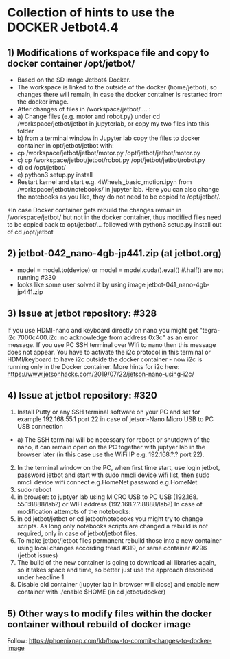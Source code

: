 # Collection of hints to use the DOCKER Jetbot4.4
## 1) Modifications of workspace file and copy to docker container /opt/jetbot/
 * Based on the SD image Jetbot4 Docker. 
 * The workspace is linked to the outside of the docker (home/jetbot), so changes there will remain, in case the docker container is restarted from the docker image.
 * After changes of files in /workspace/jetbot/.... :
 * a) Change files (e.g. motor and robot.py) under cd /workspace/jetbot/jetbot in jupyterlab, or copy my two files into this folder
 * b) from a terminal window in Jupyter lab copy the files to docker container in opt/jetbot/jetbot with:
 * cp /workspace/jetbot/jetbot/motor.py /opt/jetbot/jetbot/motor.py
 * c) cp /workspace/jetbot/jetbot/robot.py /opt/jetbot/jetbot/robot.py
 * d) cd /opt/jetbot/
 * e) python3 setup.py install
 * Restart kernel and start e.g. 4Wheels_basic_motion.ipyn from /workspace/jetbot/notebooks/ in jupyter lab. Here you can also change the notebooks as you like, they do not need   to be copied to /opt/jetbot/.

  *In case Docker container gets rebuild the changes remain in /workspace/jetbot/ but not in the docker container, thus modified files need to be copied back to opt/jetbot/...   followed with python3 setup.py install out of cd /opt/jetbot

## 2) jetbot-042_nano-4gb-jp441.zip (at jetbot.org) 
 * model = model.to(device) or model = model.cuda().eval() #.half() are not running #330
 * looks like some user solved it by using image jetbot-041_nano-4gb-jp441.zip

## 3) Issue at jetbot repository: #328
  If you use HDMI-nano and keyboard directly on nano you might get "tegra-i2c 7000c400.i2c: no acknowledge from address 0x3c" as an error message.
  If you use PC SSH terminal over Wifi to nano then this message does not appear.
  You have to activate the i2c protocol in this terminal or HDMI/keyboard to have i2c outside the docker container - now i2c is running only in       the Docker container. More hints for i2c here: https://www.jetsonhacks.com/2019/07/22/jetson-nano-using-i2c/
  
## 4) Issue at jetbot repository: #320
1.	Install Putty or any SSH terminal software on your PC and set for example 192.168.55.1 port 22 in case of jetson-Nano Micro USB to PC USB connection
  * a) The SSH terminal will be necessary for reboot or shutdown of the nano, it can remain open on the PC together with juptyer lab in the browser later (in this case use the WiFi IP e.g. 192.168.?.? port 22).
2.	In the terminal window on the PC, when first time start, use login jetbot, password jetbot and start with sudo nmcli device wifi list, then sudo nmcli device wifi connect e.g.HomeNet password e.g.HomeNet
3.	sudo reboot
4.	in browser: to juptyer lab using MICRO USB to PC USB (192.168. 55.1:8888/lab?) or WIFI address (192.168.?.?:8888/lab?)
In case of modification attempts of the notebooks:
5.	in cd jetbot/jetbot or cd jetbot/notebooks you might try to change scripts. As long only notebooks scripts are changed a rebuild is not required, only in case of jetbot/jetbot files.
6.	To make jetbot/jetbot files permanent rebuild those into a new container using local changes according tread #319, or same container #296 (jetbot issues)
7.	The build of the new container is going to download all libraries again, so it takes space and time, so better just use the approach described under headline 1.
8.	Disable old container (jupyter lab in browser will close) and enable new container with ./enable $HOME (in cd jetbot/docker)

## 5) Other ways to modify files within the docker container without rebuild of docker image
Follow: https://phoenixnap.com/kb/how-to-commit-changes-to-docker-image


